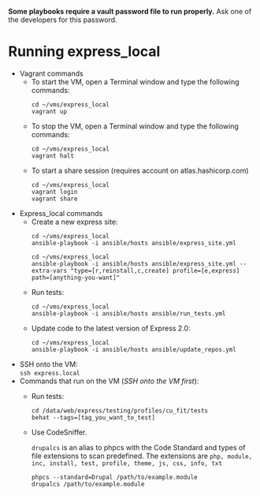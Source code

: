 **Some playbooks require a vault password file to run properly.** Ask one of the developers for this password.

# Running express_local
* Vagrant commands
  * To start the VM, open a Terminal window and type the following commands:  
    ```
    cd ~/vms/express_local
    vagrant up

    ```
  * To stop the VM, open a Terminal window and type the following commands:  
    ```
    cd ~/vms/express_local
    vagrant halt

    ```
  * To start a share session (requires account on atlas.hashicorp.com)
    ```
    cd ~/vms/express_local
    vagrant login
    vagrant share

    ```
* Express_local commands
  * Create a new express site:  
    ```
    cd ~/vms/express_local
    ansible-playbook -i ansible/hosts ansible/express_site.yml

    ```
    ```
    cd ~/vms/express_local
    ansible-playbook -i ansible/hosts ansible/express_site.yml --extra-vars "type=[r,reinstall,c,create] profile=[e,express] path=[anything-you-want]"

    ```
  * Run tests:  
    ```
    cd ~/vms/express_local  
    ansible-playbook -i ansible/hosts ansible/run_tests.yml

    ```
  * Update code to the latest version of Express 2.0:  
    ```
    cd ~/vms/express_local  
    ansible-playbook -i ansible/hosts ansible/update_repos.yml

    ```
* SSH onto the VM:  
  `ssh express.local`
* Commands that run on the VM (_SSH onto the VM first_):
  * Run tests:
    ```
    cd /data/web/express/testing/profiles/cu_fit/tests  
    behat --tags=[tag_you_want_to_test]

    ```
  * Use CodeSniffer.

    `drupalcs` is an alias to phpcs with the Code Standard and types of file extensions to scan predefined. The extensions are `php, module, inc, install, test, profile, theme, js, css, info, txt`
    ```
    phpcs --standard=Drupal /path/to/example.module
    drupalcs /path/to/example.module

    ```
